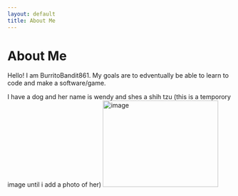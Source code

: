 ```yaml
---
layout: default
title: About Me
---
```

# About Me
Hello! I am BurritoBandit861.
My goals are to edventually be able to learn to code and make a software/game.

I have a dog and her name is wendy and shes a shih tzu (this is a temporory image until i add a photo of her)
<img width="259" height="194" alt="image" src="https://github.com/user-attachments/assets/410d81da-5903-4963-9bf2-1b4feed8a726" />
